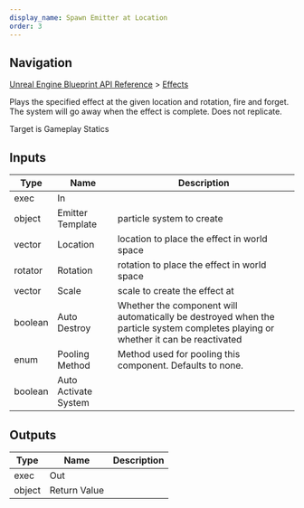 ```yaml
---
display_name: Spawn Emitter at Location
order: 3
---
```

## Navigation

[Unreal Engine Blueprint API Reference](https://dev.epicgames.com/documentation/en-us/unreal-engine/BlueprintAPI) > [Effects](https://dev.epicgames.com/documentation/en-us/unreal-engine/BlueprintAPI/Effects)

Plays the specified effect at the given location and rotation, fire and forget. The system will go away when the effect is complete. Does not replicate.

Target is Gameplay Statics

## Inputs

| Type | Name | Description |
| --- | --- | --- |
| exec | In |  |
| object | Emitter Template | particle system to create |
| vector | Location | location to place the effect in world space |
| rotator | Rotation | rotation to place the effect in world space |
| vector | Scale | scale to create the effect at |
| boolean | Auto Destroy | Whether the component will automatically be destroyed when the particle system completes playing or whether it can be reactivated |
| enum | Pooling Method | Method used for pooling this component. Defaults to none. |
| boolean | Auto Activate System |  |

## Outputs

| Type | Name | Description |
| --- | --- | --- |
| exec | Out |  |
| object | Return Value |  |
